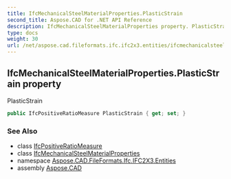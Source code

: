 ```yaml
---
title: IfcMechanicalSteelMaterialProperties.PlasticStrain
second_title: Aspose.CAD for .NET API Reference
description: IfcMechanicalSteelMaterialProperties property. PlasticStrain
type: docs
weight: 30
url: /net/aspose.cad.fileformats.ifc.ifc2x3.entities/ifcmechanicalsteelmaterialproperties/plasticstrain/
---
```

## IfcMechanicalSteelMaterialProperties.PlasticStrain property

PlasticStrain

```csharp
public IfcPositiveRatioMeasure PlasticStrain { get; set; }
```

### See Also

* class [IfcPositiveRatioMeasure](../../../aspose.cad.fileformats.ifc.ifc2x3.types/ifcpositiveratiomeasure/)
* class [IfcMechanicalSteelMaterialProperties](../)
* namespace [Aspose.CAD.FileFormats.Ifc.IFC2X3.Entities](../../ifcmechanicalsteelmaterialproperties/)
* assembly [Aspose.CAD](../../../)


